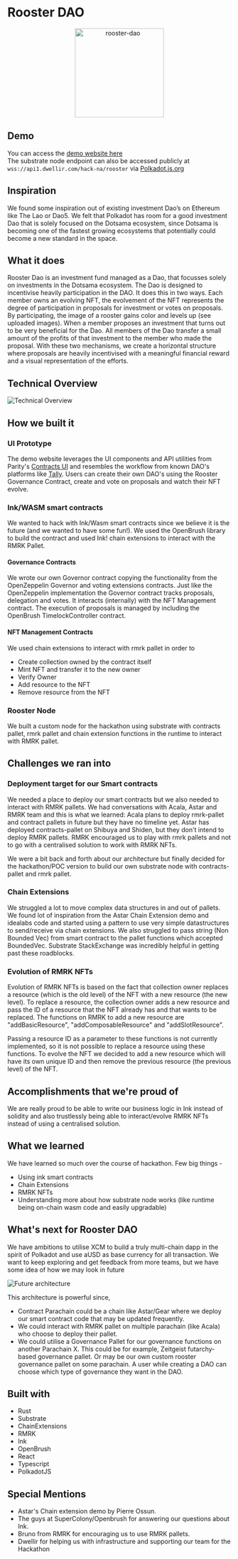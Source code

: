 # Rooster DAO

<center><img src="res/roosters.png" alt="rooster-dao" height="200"/></center>  

## Demo
You can access the [demo website here](https://hack.dwellir.com/)  
The substrate node endpoint can also be accessed publicly at `wss://api1.dwellir.com/hack-na/rooster` via [Polkadot.js.org](https://polkadot.js.org/apps/?rpc=wss%3A%2F%2Fapi1.dwellir.com%2Fhack-na%2Frooster#/)

## Inspiration
We found some inspiration out of existing investment Dao’s on Ethereum like The Lao or Dao5.
We felt that Polkadot has room for a good investment Dao that is solely focused on the Dotsama ecosystem, since Dotsama is becoming one of the fastest growing ecosystems that potentially could become a new standard in the space.

## What it does
Rooster Dao is an investment fund managed as a Dao, that focusses solely on investments in the Dotsama ecosystem.
The Dao is designed to incentivise heavily participation in the DAO. It does this in two ways.
Each member owns an evolving NFT, the evolvement of the NFT represents the degree of participation in proposals for investment or votes on proposals. By participating, the image of a rooster gains color and levels up (see uploaded images).
When a member proposes an investment that turns out to be very beneficial for the Dao. All members of the Dao transfer a small amount of the profits of that investment to the member who made the proposal.
With these two mechanisms, we create a horizontal structure where proposals are heavily incentivised with a meaningful financial reward and a visual representation of the efforts.

## Technical Overview
![Technical Overview](res/architecture.png)

## How we built it
### UI Prototype
The demo website leverages the UI components and API utilities from Parity's [Contracts UI](https://paritytech.github.io/contracts-ui) and resembles the workflow from known DAO's platforms like [Tally](https://www.tally.xyz/). Users can create their own DAO's using the Rooster Governance Contract, create and vote on proposals and watch their NFT evolve.

### Ink/WASM smart contracts

We wanted to hack with Ink/Wasm smart contracts since we believe it is the future (and we wanted to have some fun!).
We used the OpenBrush library to build the contract and used Ink! chain extensions to interact with the RMRK Pallet.

#### Governance Contracts

We wrote our own Governor contract copying the functionality from the OpenZeppelin Governor and voting extensions contracts.
Just like the OpenZeppelin implementation the Governor contract tracks proposals, delegation and votes.
It interacts (internally) with the NFT Management contract.
The execution of proposals is managed by including the OpenBrush TimelockController contract.

#### NFT Management Contracts
We used chain extensions to interact with rmrk pallet in order to 
- Create collection owned by the contract itself
- Mint NFT and transfer it to the new owner
- Verify Owner
- Add resource to the NFT
- Remove resource from the NFT

### Rooster Node
We built a custom node for the hackathon using substrate with contracts pallet, rmrk pallet and chain extension functions in the runtime to interact with RMRK pallet. 

## Challenges we ran into
### Deployment target for our Smart contracts
We needed a place to deploy our smart contracts but we also needed to interact with RMRK pallets. We had conversations with Acala, Astar and RMRK team and this is what we learned:
Acala plans to deploy rmrk-pallet and contract pallets in future but they have no timeline yet.
Astar has deployed contracts-pallet on Shibuya and Shiden, but they don't intend to deploy RMRK pallets.
RMRK encouraged us to play with rmrk pallets and not to go with a centralised solution to work with RMRK NFTs. 

We were a bit back and forth about our architecture but finally decided for the hackathon/POC version to build our own substrate node with contracts-pallet and rmrk pallet. 

### Chain Extensions
We struggled a lot to move complex data structures in and out of pallets. We found lot of inspiration from the Astar Chain Extension demo and idealabs code and started using a pattern to use very simple datastructures to send/receive via chain extensions. 
We also struggled to pass string (Non Bounded Vec) from smart contract to the pallet functions which accepted BoundedVec. Substrate StackExchange was incredibly helpful in getting past these roadblocks.

### Evolution of RMRK NFTs
Evolution of RMRK NFTs is based on the fact that collection owner replaces a resource (which is the old level) of the NFT with a new resource (the new level).
To replace a resource, the collection owner adds a new resource and pass the ID of a resource that the NFT already has and that wants to be replaced.
The functions on RMRK to add a new resource are "addBasicResource", "addComposableResource" and "addSlotResource".

Passing a resource ID as a parameter to these functions is not currently implemented, so it is not possible to replace a resource using these functions.
To evolve the NFT we decided to add a new resource which will have its own unique ID and then remove the previous resource (the previous level) of the NFT.

## Accomplishments that we're proud of
We are really proud to be able to write our business logic in Ink instead of solidity and also trustlessly being able to interact/evolve RMRK NFTs instead of using a centralised solution. 

## What we learned
We have learned so much over the course of hackathon. Few big things -
- Using ink smart contracts
- Chain Extensions
- RMRK NFTs
- Understanding more about how substrate node works (like runtime being on-chain wasm code and easily upgradable)

## What's next for Rooster DAO
We have ambitions to utilise XCM to build a truly multi-chain dapp in the spirit of Polkadot and use aUSD as base currency for all transaction. We want to keep exploring and get feedback from more teams, but we have some idea of how we may look in future

![Future architecture](res/future-tech.png)

This architecture is powerful since,
- Contract Parachain could be a chain like Astar/Gear where we deploy our smart contract code that may be updated frequently.
- We could interact with RMRK pallet on multiple parachain (like Acala) who choose to deploy their pallet.
- We could utilise a Governance Pallet for our governance functions on another Parachain X. This could be for example, Zeitgeist futarchy-based governance pallet. Or may be our own custom rooster governance pallet on some parachain. A user while creating a DAO can choose which type of governance they want in the DAO.


## Built with
- Rust
- Substrate
- ChainExtensions
- RMRK
- Ink
- OpenBrush
- React
- Typescript
- PolkadotJS

## Special Mentions
- Astar's Chain extension demo by Pierre Ossun.
- The guys at SuperColony/Openbrush for answering our questions about Ink.
- Bruno from RMRK for encouraging us to use RMRK pallets.
- Dwellir for helping us with infrastructure and supporting our team for the Hackathon
